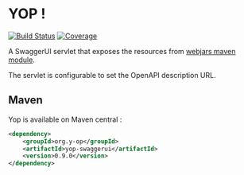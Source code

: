 # YOP ! 
[![Build Status](http://hdmcl.no-ip.org:8081/job/yop.dev_rest-test-MySQL/badge/icon)](http://jenkins.y-op.org/job/yop.dev_rest-test-MySQL/)
[![Coverage](http://hdmcl.no-ip.org:8081/job/yop.dev_rest-test-MySQL/ws/swaggerui/target/jacoco.svg)](http://jenkins.y-op.org/job/yop.dev_rest-test-MySQL/lastBuild/jacoco)
  
A SwaggerUI servlet that exposes the resources from [webjars maven module](https://mvnrepository.com/artifact/org.webjars/swagger-ui).
  
The servlet is configurable to set the OpenAPI description URL.  

## Maven
Yop is available on Maven central :  
```xml
<dependency>
    <groupId>org.y-op</groupId>
    <artifactId>yop-swaggerui</artifactId>
    <version>0.9.0</version>
</dependency>